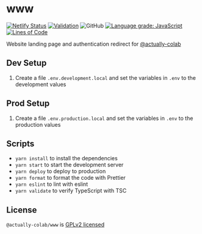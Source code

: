 # www

[![Netlify Status](https://api.netlify.com/api/v1/badges/079c78be-b496-487e-9488-514132ae71f9/deploy-status)](https://app.netlify.com/sites/actuallycolab/deploys) [![Validation](https://github.com/actually-colab/www/actions/workflows/validation.yml/badge.svg)](https://github.com/actually-colab/www/actions/workflows/validation.yml) ![GitHub](https://img.shields.io/github/license/actually-colab/www) [![Language grade: JavaScript](https://img.shields.io/lgtm/grade/javascript/g/actually-colab/www.svg?logo=lgtm&logoWidth=18)](https://lgtm.com/projects/g/actually-colab/www/context:javascript) [![Lines of Code](https://tokei.rs/b1/github/actually-colab/www)](https://github.com/actually-colab/www)

Website landing page and authentication redirect for [@actually-colab](https://github.com/actually-colab)

## Dev Setup

1. Create a file `.env.development.local` and set the variables in `.env` to the development values

## Prod Setup

1. Create a file `.env.production.local` and set the variables in `.env` to the production values

## Scripts

- `yarn install` to install the dependencies
- `yarn start` to start the development server
- `yarn deploy` to deploy to production
- `yarn format` to format the code with Prettier
- `yarn eslint` to lint with eslint
- `yarn validate` to verify TypeScript with TSC

## License

`@actually-colab/www` is [GPLv2 licensed](./LICENSE)
